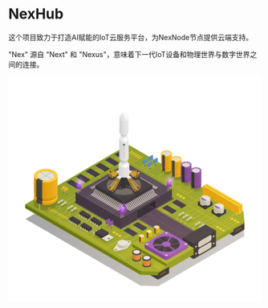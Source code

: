 # NexHub

这个项目致力于打造AI赋能的IoT云服务平台，为NexNode节点提供云端支持。

"Nex" 源自 "Next" 和 "Nexus"，意味着下一代IoT设备和物理世界与数字世界之间的连接。

![封面](cover.jpg)
